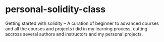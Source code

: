 # personal-solidity-class

Getting started with solidity – A curation of beginner to advanced courses and all the courses and projects i did in my learning process, cutting accross several authors and instructors and my personal projects.
